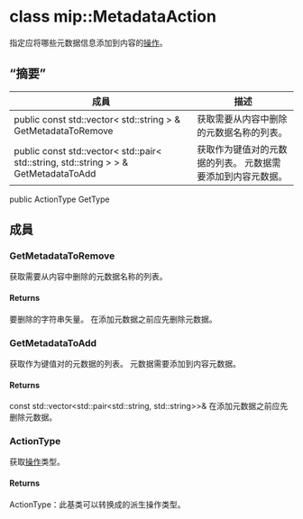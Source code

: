# <a name="class-mipmetadataaction"></a>class mip::MetadataAction 
指定应将哪些元数据信息添加到内容的[操作](#classmip_1_1_action)。
## <a name="summary"></a>“摘要”
 成員                        | 描述                                
--------------------------------|---------------------------------------------
public const std::vector< std::string > & GetMetadataToRemove | 获取需要从内容中删除的元数据名称的列表。
public const std::vector< std::pair< std::string, std::string > > & GetMetadataToAdd | 获取作为键值对的元数据的列表。 元数据需要添加到内容元数据。
public ActionType GetType
## <a name="members"></a>成員
### <a name="getmetadatatoremove"></a>GetMetadataToRemove
获取需要从内容中删除的元数据名称的列表。
#### <a name="returns"></a>Returns
要删除的字符串矢量。 在添加元数据之前应先删除元数据。
### <a name="getmetadatatoadd"></a>GetMetadataToAdd
获取作为键值对的元数据的列表。 元数据需要添加到内容元数据。
#### <a name="returns"></a>Returns
const std::vector<std::pair<std::string, std::string>>& 在添加元数据之前应先删除元数据。
### <a name="actiontype"></a>ActionType
获取[操作](#classmip_1_1_action)类型。
#### <a name="returns"></a>Returns
ActionType：此基类可以转换成的派生操作类型。
